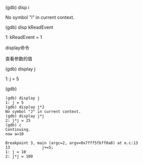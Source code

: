 \(gdb\) disp i

No symbol "i" in current context.

\(gdb\) disp kReadEvent

1: kReadEvent = 1

display命令

查看参数的值

\(gdb\) display j

1: j = 5

\(gdb\)

```
(gdb) display j
1: j = 5
(gdb) display j*J
No symbol "J" in current context.
(gdb) display j*j
2: j*j = 25
(gdb) c
Continuing.
now a=10

Breakpoint 3, main (argc=2, argv=0x7fff5fbff0a8) at e.c:13
13              j+=5;
1: j = 10
2: j*j = 100

```




